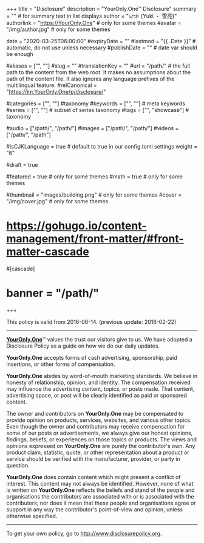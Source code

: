 +++
title = "Disclosure"
description = "YourOnly.One™ Disclosure"
summary = ""    # for summary text in list displays
author = "ᜌᜓᜃᜒ (Yuki ・ 雪亮)"
authorlink = "https://YourOnly.One"   # only for some themes
#avatar = "/img/author.jpg"   # only for some themes

date = "2020-03-25T06:00:00"
#expiryDate = ""
#lastmod = "{{ .Date }}"    # automatic, do not use unless necessary
#publishDate = ""    # date var should be enough

#aliases = ["", ""]
#slug = ""
#translationKey = ""
#url = "/path/"   # the full path to the content from the web root. It makes no assumptions about the path of the content file. It also ignores any language prefixes of the multilingual feature.
#relCanonical = "https://im.YourOnly.One/p/disclosure/"

#categories = ["", ""]   #taxonomy
#keywords = ["", ""]   # meta keywords
#series = ["", ""]   # subset of series taxonomy
#tags = ["", "showcase"]   # taxonomy

#audio = ["/path/", "/path/"]
#images = ["/path/", "/path/"]
#videos = ["/path/", "/path"]

#isCJKLanguage = true   # default to true in our config.toml settings
weight = "6"

#draft = true

#featured = true    # only for some themes
#math = true   # only for some themes

#thumbnail = "images/building.png"   # only for some themes
#cover = "/img/cover.jpg"   # only for some themes

# https://gohugo.io/content-management/front-matter/#front-matter-cascade
#[cascade]
#  banner = "/path/"
+++

This policy is valid from 2016-06-14.
(previous update: 2016-02-22)

<hr/>

<a href="https://youronly.one">__YourOnly.One__</a>™ values the trust our visitors give to us. We have adopted a Disclosure Policy as a guide on how we do our daily updates.

__YourOnly.One__ accepts forms of cash advertising, sponsorship, paid insertions, or other forms of compensation.

__YourOnly.One__ abides by word-of-mouth marketing standards. We believe in honesty of relationship, opinion, and identity. The compensation received may influence the advertising content, topics, or posts made. That content, advertising space, or post will be clearly identified as paid or sponsored content.

The owner and contributors on __YourOnly.One__ may be compensated to provide opinion on products, services, websites, and various other topics. Even though the owner and contributors may receive compensation for some of our posts or advertisements, we always give our honest opinions, findings, beliefs, or experiences on those topics or products. The views and opinions expressed on __YourOnly.One__ are purely the contributor's own. Any product claim, statistic, quote, or other representation about a product or service should be verified with the manufacturer, provider, or party in question.

__YourOnly.One__ does contain content which might present a conflict of interest. This content may not always be identified. However, none of what is written on __YourOnly.One__ reflects the beliefs and stand of the people and organisations the contributors are associated with or is associated with the contributors; nor does it mean that these people and organisations agree or support in any way the contributor's point-of-view and opinion, unless otherwise specified.</p>

<hr/>

To get your own policy, go to <a href="http://www.disclosurepolicy.org" rel="noopener external nofollow" referrerpolicy="strict-origin-when-cross-origin">http://www.disclosurepolicy.org</a>.

